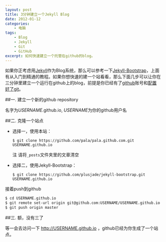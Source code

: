 ```yaml
--- 
layout: post
title: 3分钟建立一个Jekyll Blog
date: 2012-01-12
categories:
    - 电脑
tags:
    - Blog
    - Jekyll
    - Git
    - GitHub
excerpt: 如何快速建立一个托管在github的blog。
---
```


如果你正考虑用[Jekyll](https://github.com/mojombo/jekyll)作为Blog系统，那么可以参考一下[Jekyll-Bootstrap](http://jekyllbootstrap.com/)，上面有从入门到精通的教程。如果你想快速的建一个站看看，那么下面几步可以让你在三分钟里建立一个运行在github上的blog，前提是你已经有了[github](https://github.com/)账号和[配置好了git](http://help.github.com/mac-set-up-git/)。

##一. 建立一个新的github repository

名字为*USERNAME*.github.io, *USERNAME*为你的github用户名

##二. 克隆一个站点

* 选择一，使用本站： 
	
	`$ git clone https://github.com/pala/pala.github.com.git USERNAME.github.io`
	
	<span class="label label-info">注</span> 请将`_posts`文件夹里的文章清空

* 选择二，使用Jekyll-Bootstrap： 

	`$ git clone https://github.com/plusjade/jekyll-bootstrap.git USERNAME.github.io`

接着push到github

```bash
$ cd USERNAME.github.io
$ git remote set-url origin git@github.com:USERNAME/USERNAME.github.io.git
$ git push origin master
```

##三. 额，没有三了

等一会去访问一下 http://USERNAME.github.io ，github已经为你生成了一个站点。
